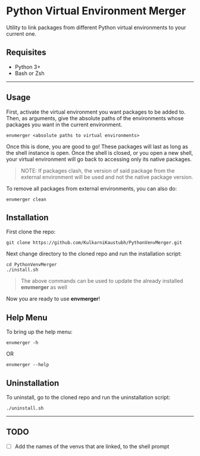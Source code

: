 # Python Virtual Environment Merger

Utility to link packages from different Python virtual environments to your current one.<br>

## Requisites

- Python 3+
- Bash or Zsh

<hr />

## Usage

First, activate the virtual environment you want packages to be added to.<br>
Then, as arguments, give the absolute paths of the environments whose packages you want in the current environment.

```
envmerger <absolute paths to virtual environments>
```

Once this is done, you are good to go! These packages will last as long as the shell instance is open. Once the shell is closed, or you open a new shell, your virtual environment will go back to accessing only its native packages.<br>

>NOTE: If packages clash, the version of said package from the external environment will be used and not the native package version.

To remove all packages from external environments, you can also do:

```
envmerger clean
```

## Installation

First clone the repo:

```
git clone https://github.com/KulkarniKaustubh/PythonVenvMerger.git
```

Next change directory to the cloned repo and run the installation script:

```
cd PythonVenvMerger
./install.sh
```
>The above commands can be used to update the already installed **envmerger** as well

Now you are ready to use **envmerger**!

## Help Menu

To bring up the help menu:

```
envmerger -h
```
OR
```
envmerger --help
```

## Uninstallation

To uninstall, go to the cloned repo and run the uninstallation script:

```
./uninstall.sh
```

<hr />

## TODO

- [ ] Add the names of the venvs that are linked, to the shell prompt
